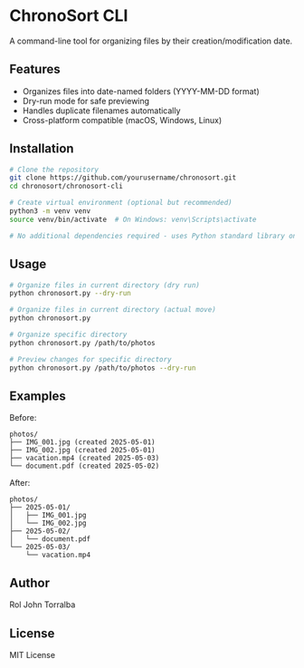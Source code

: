 # ChronoSort CLI

A command-line tool for organizing files by their creation/modification date.

## Features

- Organizes files into date-named folders (YYYY-MM-DD format)
- Dry-run mode for safe previewing
- Handles duplicate filenames automatically
- Cross-platform compatible (macOS, Windows, Linux)

## Installation

```bash
# Clone the repository
git clone https://github.com/yourusername/chronosort.git
cd chronosort/chronosort-cli

# Create virtual environment (optional but recommended)
python3 -m venv venv
source venv/bin/activate  # On Windows: venv\Scripts\activate

# No additional dependencies required - uses Python standard library only
```

## Usage

```bash
# Organize files in current directory (dry run)
python chronosort.py --dry-run

# Organize files in current directory (actual move)
python chronosort.py

# Organize specific directory
python chronosort.py /path/to/photos

# Preview changes for specific directory
python chronosort.py /path/to/photos --dry-run
```

## Examples

Before:
```
photos/
├── IMG_001.jpg (created 2025-05-01)
├── IMG_002.jpg (created 2025-05-01)
├── vacation.mp4 (created 2025-05-03)
└── document.pdf (created 2025-05-02)
```

After:
```
photos/
├── 2025-05-01/
│   ├── IMG_001.jpg
│   └── IMG_002.jpg
├── 2025-05-02/
│   └── document.pdf
└── 2025-05-03/
    └── vacation.mp4
```

## Author

Rol John Torralba

## License

MIT License
